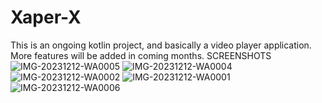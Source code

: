 # Xaper-X
This is an ongoing kotlin project, and basically a video player application. More features will be added in coming months.
SCREENSHOTS
![IMG-20231212-WA0005](https://github.com/Sup61275/Xaper-X/assets/129290787/00daa573-bbc1-4ce9-9238-219c60f6e250)
![IMG-20231212-WA0004](https://github.com/Sup61275/Xaper-X/assets/129290787/520c1c04-6ad6-4999-bebb-790819138a5e)
![IMG-20231212-WA0002](https://github.com/Sup61275/Xaper-X/assets/129290787/1af5a803-c675-4373-9aff-9d74164f1797)
![IMG-20231212-WA0001](https://github.com/Sup61275/Xaper-X/assets/129290787/df71b609-3577-49a6-abbe-eafa87702170)
![IMG-20231212-WA0006](https://github.com/Sup61275/Xaper-X/assets/129290787/388cc45e-2a48-49c3-bef0-10a6babf3e79)
